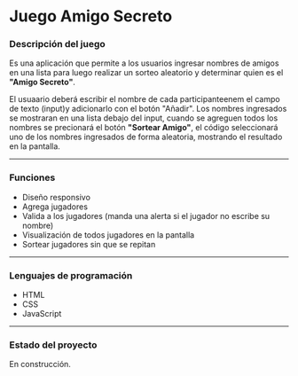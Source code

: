 # Juego Amigo Secreto

### Descripción del juego

Es una aplicación que permite a los usuarios ingresar nombres de amigos en una lista para luego realizar un sorteo aleatorio y determinar quien es el **"Amigo Secreto"**.


El usuaario deberá escribir el nombre de cada participanteenem el campo de texto (input)y adicionarlo con el botón "Añadir".
Los nombres ingresados se mostraran en una lista debajo del input, cuando se agreguen todos los nombres se precionará el botón **"Sortear Amigo"**, el código seleccionará uno de los nombres ingresados de forma aleatoria, mostrando el resultado en la pantalla.

------------


### Funciones
- Diseño responsivo
- Agrega jugadores
- Valida a los jugadores (manda una alerta si el jugador no escribe su nombre)
- Visualización de todos jugadores en la pantalla
- Sortear jugadores sin que se repitan

------------


### Lenguajes de programación
- HTML
- CSS
- JavaScript

-------

### Estado del proyecto
En construcción.


